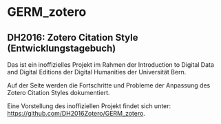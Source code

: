 # GERM_zotero
## DH2016: Zotero Citation Style (Entwicklungstagebuch)

Das ist ein inoffizielles Projekt im Rahmen der Introduction to Digital Data and Digital Editions der Digital Humanities der Universität Bern.

Auf der Seite werden die Fortschritte und Probleme der Anpassung des Zotero Citation Styles dokumentiert. 

Eine Vorstellung des inoffiziellen Projekt findet sich unter: https://github.com/DH2016Zotero/GERM_zotero.
